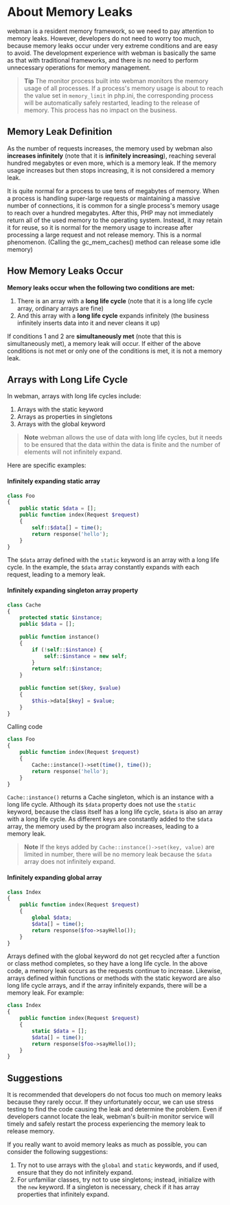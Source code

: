 # About Memory Leaks
webman is a resident memory framework, so we need to pay attention to memory leaks. However, developers do not need to worry too much, because memory leaks occur under very extreme conditions and are easy to avoid. The development experience with webman is basically the same as that with traditional frameworks, and there is no need to perform unnecessary operations for memory management.

> **Tip**
> The monitor process built into webman monitors the memory usage of all processes. If a process's memory usage is about to reach the value set in `memory_limit` in php.ini, the corresponding process will be automatically safely restarted, leading to the release of memory. This process has no impact on the business. 

## Memory Leak Definition
As the number of requests increases, the memory used by webman also **increases infinitely** (note that it is **infinitely increasing**), reaching several hundred megabytes or even more, which is a memory leak. If the memory usage increases but then stops increasing, it is not considered a memory leak.

It is quite normal for a process to use tens of megabytes of memory. When a process is handling super-large requests or maintaining a massive number of connections, it is common for a single process's memory usage to reach over a hundred megabytes. After this, PHP may not immediately return all of the used memory to the operating system. Instead, it may retain it for reuse, so it is normal for the memory usage to increase after processing a large request and not release memory. This is a normal phenomenon. (Calling the gc_mem_caches() method can release some idle memory)

## How Memory Leaks Occur
**Memory leaks occur when the following two conditions are met:**
1. There is an array with a **long life cycle** (note that it is a long life cycle array, ordinary arrays are fine)
2. And this array with a **long life cycle** expands infinitely (the business infinitely inserts data into it and never cleans it up)

If conditions 1 and 2 are **simultaneously met** (note that this is simultaneously met), a memory leak will occur. If either of the above conditions is not met or only one of the conditions is met, it is not a memory leak.

## Arrays with Long Life Cycle
In webman, arrays with long life cycles include:
1. Arrays with the static keyword
2. Arrays as properties in singletons
3. Arrays with the global keyword

> **Note**
> webman allows the use of data with long life cycles, but it needs to be ensured that the data within the data is finite and the number of elements will not infinitely expand.

Here are specific examples:

#### Infinitely expanding static array
```php
class Foo
{
    public static $data = [];
    public function index(Request $request)
    {
        self::$data[] = time();
        return response('hello');
    }
}
```

The `$data` array defined with the `static` keyword is an array with a long life cycle. In the example, the `$data` array constantly expands with each request, leading to a memory leak.

#### Infinitely expanding singleton array property
```php
class Cache
{
    protected static $instance;
    public $data = [];
    
    public function instance()
    {
        if (!self::$instance) {
            self::$instance = new self;
        }
        return self::$instance;
    }
    
    public function set($key, $value)
    {
        $this->data[$key] = $value;
    }
}
```

Calling code
```php
class Foo
{
    public function index(Request $request)
    {
        Cache::instance()->set(time(), time());
        return response('hello');
    }
}
```

`Cache::instance()` returns a Cache singleton, which is an instance with a long life cycle. Although its `$data` property does not use the `static` keyword, because the class itself has a long life cycle, `$data` is also an array with a long life cycle. As different keys are constantly added to the `$data` array, the memory used by the program also increases, leading to a memory leak.

> **Note**
> If the keys added by `Cache::instance()->set(key, value)` are limited in number, there will be no memory leak because the `$data` array does not infinitely expand.

#### Infinitely expanding global array
```php
class Index
{
    public function index(Request $request)
    {
        global $data;
        $data[] = time();
        return response($foo->sayHello());
    }
}
```
Arrays defined with the global keyword do not get recycled after a function or class method completes, so they have a long life cycle. In the above code, a memory leak occurs as the requests continue to increase. Likewise, arrays defined within functions or methods with the static keyword are also long life cycle arrays, and if the array infinitely expands, there will be a memory leak. For example:
```php
class Index
{
    public function index(Request $request)
    {
        static $data = [];
        $data[] = time();
        return response($foo->sayHello());
    }
}
```

## Suggestions
It is recommended that developers do not focus too much on memory leaks because they rarely occur. If they unfortunately occur, we can use stress testing to find the code causing the leak and determine the problem. Even if developers cannot locate the leak, webman's built-in monitor service will timely and safely restart the process experiencing the memory leak to release memory.

If you really want to avoid memory leaks as much as possible, you can consider the following suggestions:
1. Try not to use arrays with the `global` and `static` keywords, and if used, ensure that they do not infinitely expand.
2. For unfamiliar classes, try not to use singletons; instead, initialize with the `new` keyword. If a singleton is necessary, check if it has array properties that infinitely expand.
